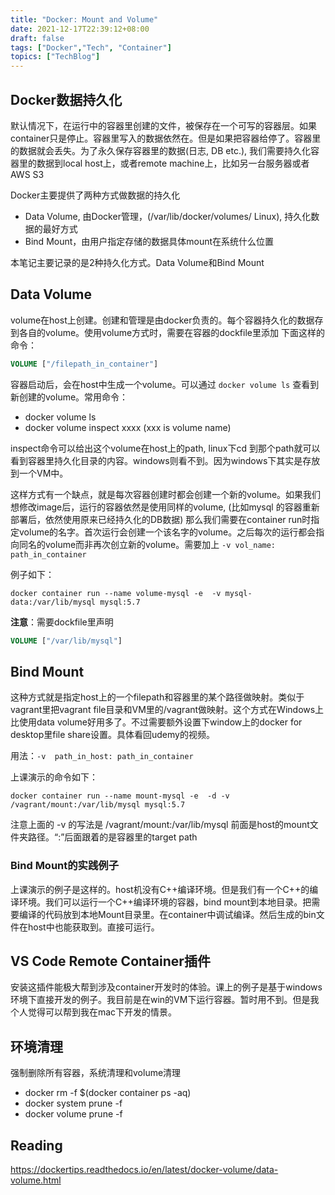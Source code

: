 ```yaml
---
title: "Docker: Mount and Volume"
date: 2021-12-17T22:39:12+08:00
draft: false
tags: ["Docker","Tech", "Container"]
topics: ["TechBlog"]
---
```


## Docker数据持久化
默认情况下，在运行中的容器里创建的文件，被保存在一个可写的容器层。如果container只是停止。容器里写入的数据依然在。但是如果把容器给停了。容器里的数据就会丢失。为了永久保存容器里的数据(日志, DB etc.), 我们需要持久化容器里的数据到local host上，或者remote machine上，比如另一台服务器或者AWS S3


Docker主要提供了两种方式做数据的持久化
* Data Volume, 由Docker管理，(/var/lib/docker/volumes/ Linux), 持久化数据的最好方式
* Bind Mount，由用户指定存储的数据具体mount在系统什么位置

本笔记主要记录的是2种持久化方式。Data Volume和Bind Mount

## Data Volume
volume在host上创建。创建和管理是由docker负责的。每个容器持久化的数据存到各自的volume。使用volume方式时，需要在容器的dockfile里添加 下面这样的命令：     
```dockerfile
VOLUME ["/filepath_in_container"]
```     
容器启动后，会在host中生成一个volume。可以通过 ```docker volume ls```  查看到新创建的volume。常用命令：
* docker volume ls
* docker volume inspect xxxx (xxx is volume name)

inspect命令可以给出这个volume在host上的path, linux下cd 到那个path就可以看到容器里持久化目录的内容。windows则看不到。因为windows下其实是存放到一个VM中。


这样方式有一个缺点，就是每次容器创建时都会创建一个新的volume。如果我们想修改image后，运行的容器依然是使用同样的volume, (比如mysql 的容器重新部署后，依然使用原来已经持久化的DB数据) 那么我们需要在container run时指定volume的名字。首次运行会创建一个该名字的volume。之后每次的运行都会指向同名的volume而非再次创立新的volume。需要加上 ```-v vol_name: path_in_container```

例子如下：       
 ``` shell
 docker container run --name volume-mysql -e  -v mysql-data:/var/lib/mysql mysql:5.7
 ```
**注意**：需要dockfile里声明  
```dockerfile
VOLUME ["/var/lib/mysql"]
 ```





## Bind Mount
这种方式就是指定host上的一个filepath和容器里的某个路径做映射。类似于vagrant里把vagrant file目录和VM里的/vagrant做映射。这个方式在Windows上比使用data volume好用多了。不过需要额外设置下window上的docker for desktop里file share设置。具体看回udemy的视频。

用法：```-v  path_in_host: path_in_container```

上课演示的命令如下：

 ``` shell
 docker container run --name mount-mysql -e  -d -v /vagrant/mount:/var/lib/mysql mysql:5.7
 ```

注意上面的 -v 的写法是 /vagrant/mount:/var/lib/mysql
前面是host的mount文件夹路径。“:”后面跟着的是容器里的target path

### Bind Mount的实践例子
上课演示的例子是这样的。host机没有C++编译环境。但是我们有一个C++的编译环境。我们可以运行一个C++编译环境的容器，bind mount到本地目录。把需要编译的代码放到本地Mount目录里。在container中调试编译。然后生成的bin文件在host中也能获取到。直接可运行。


## VS Code Remote Container插件
安装这插件能极大帮到涉及container开发时的体验。课上的例子是基于windows环境下直接开发的例子。我目前是在win的VM下运行容器。暂时用不到。但是我个人觉得可以帮到我在mac下开发的情景。

## 环境清理
强制删除所有容器，系统清理和volume清理

* docker rm -f $(docker container ps -aq)
* docker system prune -f
* docker volume prune -f

## Reading
https://dockertips.readthedocs.io/en/latest/docker-volume/data-volume.html